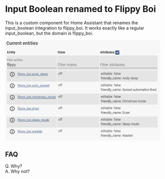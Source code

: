 # Input Boolean renamed to Flippy Boi

This is a custom component for Home Assistant that renames the input_boolean integration to flippy_boi. It works exactly like a regular input_boolean, but the domain is flippy_boi.

<img src="/screenshots/flippy_boi.png" />

## FAQ
Q. Why? </br>
A. Why not?
